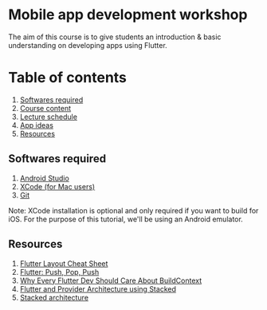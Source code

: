 # Mobile app development workshop
The aim of this course is to give students an introduction & basic understanding on developing apps using Flutter.

# Table of contents
1. [Softwares required](#softwares-required)
2. [Course content](./COURSE-CONTENT.md)
3. [Lecture schedule](./SCHEDULE.md)
4. [App ideas](./APP-IDEAS.md)
5. [Resources](#resources)

## Softwares required
1. [Android Studio](https://developer.android.com/studio)
2. [XCode (for Mac users)](https://apps.apple.com/in/app/xcode/id497799835?mt=12)
3. [Git](https://git-scm.com)

Note: XCode installation is optional and only required if you want to build for iOS. For the purpose of this tutorial, we'll be using an Android emulator.

## Resources
1. [Flutter Layout Cheat Sheet](https://medium.com/flutter-community/flutter-layout-cheat-sheet-5363348d037e)
2. [Flutter: Push, Pop, Push](https://medium.com/flutter-community/flutter-push-pop-push-1bb718b13c31)
3. [Why Every Flutter Dev Should Care About BuildContext
](https://medium.com/flutter-community/why-every-flutter-dev-should-care-about-buildcontext-8a3ad5305080)
4. [Flutter and Provider Architecture using Stacked](https://www.filledstacks.com/post/flutter-and-provider-architecture-using-stacked/)
5. [Stacked architecture](https://pub.dev/packages/stacked)